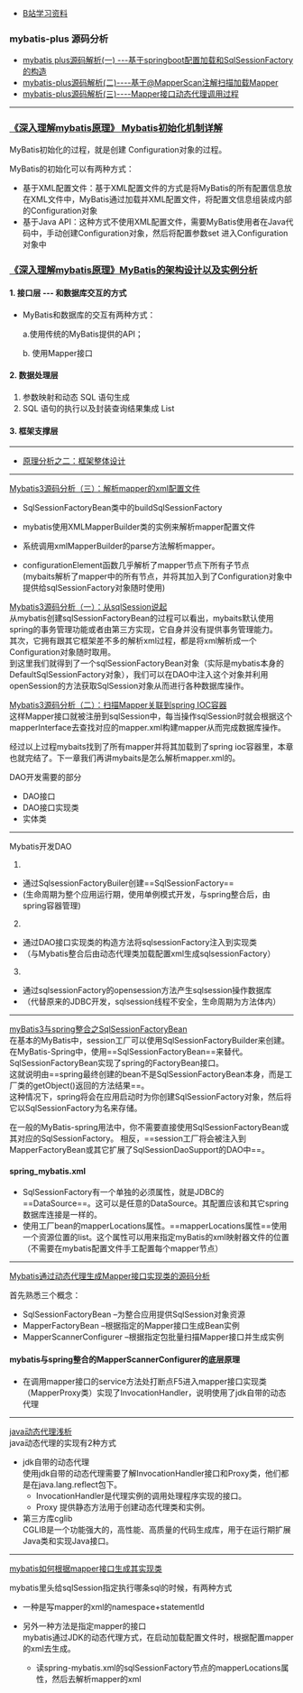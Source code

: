 - [B站学习资料](https://www.bilibili.com/video/BV1rE41197jR?p=26)

### mybatis-plus 源码分析
- [mybatis plus源码解析(一) ---基于springboot配置加载和SqlSessionFactory的构造](https://juejin.im/post/5aea8155518825671b025e1c)
- [mybatis-plus源码解析(二)----基于@MapperScan注解扫描加载Mapper](https://juejin.im/post/5aebf604f265da0b926572ae)
- [mybatis-plus源码解析(三)----Mapper接口动态代理调用过程](https://juejin.im/post/5aefd2756fb9a07aa76793d7)

---

### [《深入理解mybatis原理》 Mybatis初始化机制详解](https://blog.csdn.net/u010349169/article/details/37744073)

MyBatis初始化的过程，就是创建 Configuration对象的过程。

MyBatis的初始化可以有两种方式：
- 基于XML配置文件：基于XML配置文件的方式是将MyBatis的所有配置信息放在XML文件中，MyBatis通过加载并XML配置文件，将配置文信息组装成内部的Configuration对象
- 基于Java API：这种方式不使用XML配置文件，需要MyBatis使用者在Java代码中，手动创建Configuration对象，然后将配置参数set 进入Configuration对象中


### [《深入理解mybatis原理》MyBatis的架构设计以及实例分析](https://blog.csdn.net/luanlouis/article/details/40422941)
#### 1. 接口层 --- 和数据库交互的方式
- MyBatis和数据库的交互有两种方式：
    
    a.使用传统的MyBatis提供的API；
    
    b. 使用Mapper接口

#### 2. 数据处理层
1. 参数映射和动态 SQL 语句生成
2. SQL 语句的执行以及封装查询结果集成 List<E>

#### 3. 框架支撑层


---
- [原理分析之二：框架整体设计
](https://www.iteye.com/blog/chenjc-it-1460990)
---
[Mybatis3源码分析（三）：解析mapper的xml配置文件](http://blog.csdn.net/flashflight/article/details/43926091) 
- SqlSessionFactoryBean类中的buildSqlSessionFactory


- mybatis使用XMLMapperBuilder类的实例来解析mapper配置文件

- 系统调用xmlMapperBuilder的parse方法解析mapper。

- configurationElement函数几乎解析了mapper节点下所有子节点      
(mybaits解析了mapper中的所有节点，并将其加入到了Configuration对象中提供给sqlSessionFactory对象随时使用)


[Mybatis3源码分析（一）：从sqlSession说起](http://blog.csdn.net/flashflight/article/details/43039281)    
从mybatis创建sqlSessionFactoryBean的过程可以看出，mybaits默认使用spring的事务管理功能或者由第三方实现，它自身并没有提供事务管理能力。    
其次，它拥有跟其它框架差不多的解析xml过程，都是将xml解析成一个Configuration对象随时取用。    
到这里我们就得到了一个sqlSessionFactoryBean对象（实际是mybatis本身的DefaultSqlSessionFactory对象），我们可以在DAO中注入这个对象并利用openSession的方法获取SqlSession对象从而进行各种数据库操作。

[Mybatis3源码分析（二）：扫描Mapper关联到spring IOC容器](http://blog.csdn.net/flashflight/article/details/43464383)     
这样Mapper接口就被注册到sqlSession中，每当操作sqlSession时就会根据这个mapperInterface去查找对应的mapper.xml构建mapper从而完成数据库操作。    

经过以上过程mybaits找到了所有mapper并将其加载到了spring ioc容器里，本章也就完结了。下一章我们再讲mybaits是怎么解析mapper.xml的。


DAO开发需要的部分   
- DAO接口
- DAO接口实现类
- 实体类
---
Mybatis开发DAO      

1. 
- 通过SqlsessionFactoryBuiler创建==SqlSessionFactory==
- (生命周期为整个应用运行期，使用单例模式开发，与spring整合后，由spring容器管理)   
2. 
- 通过DAO接口实现类的构造方法将sqlsessionFactory注入到实现类  
- （与Mybatis整合后由动态代理类加载配置xml生成sqlsessionFactory）   
3. 
- 通过sqlsessionFactory的opensession方法产生sqlsession操作数据库
- （代替原来的JDBC开发，sqlsession线程不安全，生命周期为方法体内）
---
[myBatis3与spring整合之SqlSessionFactoryBean](http://blog.csdn.net/u010538302/article/details/51822479)  
在基本的MyBatis中，session工厂可以使用SqlSessionFactoryBuilder来创建。     
在MyBatis-Spring中，使用==SqlSessionFactoryBean==来替代。  
SqlSessionFactoryBean实现了spring的FactoryBean接口。   
这就说明由==spring最终创建的bean不是SqlSessionFactoryBean本身，而是工厂类的getObject()返回的方法结果==。  
这种情况下，spring将会在应用启动时为你创建SqlSessionFactory对象，然后将它以SqlSessionFactory为名来存储。 

在一般的MyBatis-spring用法中，你不需要直接使用SqlSessionFactoryBean或其对应的SqlSessionFactory。 
相反，==session工厂将会被注入到MapperFactoryBean或其它扩展了SqlSessionDaoSupport的DAO中==。

#### spring_mybatis.xml
- SqlSessionFactory有一个单独的必须属性，就是JDBC的==DataSource==。这可以是任意的DataSource。其配置应该和其它spring数据库连接是一样的。
- 使用工厂bean的mapperLocations属性。==mapperLocations属性==使用一个资源位置的list。这个属性可以用来指定myBatis的xml映射器文件的位置（不需要在mybatis配置文件手工配置每个mapper节点）

---
[Mybatis通过动态代理生成Mapper接口实现类的源码分析](http://blog.csdn.net/starryninglong/article/details/68961226)

首先熟悉三个概念： 
- SqlSessionFactoryBean 
–为整合应用提供SqlSession对象资源 
- MapperFactoryBean 
–根据指定的Mapper接口生成Bean实例 
- MapperScannerConfigurer 
–根据指定包批量扫描Mapper接口并生成实例

#### mybatis与spring整合的MapperScannerConfigurer的底层原理 

- 在调用mapper接口的service方法处打断点F5进入mapper接口实现类（MapperProxy类）实现了InvocationHandler，说明使用了jdk自带的动态代理     

---
[java动态代理浅析](http://www.cnblogs.com/fangjian0423/p/java-dynamic-proxy.html)   
java动态代理的实现有2种方式 
- jdk自带的动态代理     
使用jdk自带的动态代理需要了解InvocationHandler接口和Proxy类，他们都是在java.lang.reflect包下。
    - InvocationHandler是代理实例的调用处理程序实现的接口。
    - Proxy 提供静态方法用于创建动态代理类和实例。
- 第三方库cglib     
CGLIB是一个功能强大的，高性能、高质量的代码生成库，用于在运行期扩展Java类和实现Java接口。
---
[mybatis如何根据mapper接口生成其实现类](http://www.cnblogs.com/ChenLLang/p/5307590.html)

mybatis里头给sqlSession指定执行哪条sql的时候，有两种方式
- 一种是写mapper的xml的namespace+statementId

- 另外一种方法是指定mapper的接口    
mybatis通过JDK的动态代理方式，在启动加载配置文件时，根据配置mapper的xml去生成。        

    - 读spring-mybatis.xml的sqlSessionFactory节点的mapperLocations属性，然后去解析mapper的xml
    
